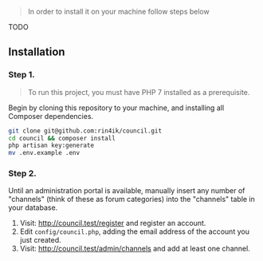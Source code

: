  > In order to install it on your machine follow steps below
 
 TODO
 ## Installation
 
 ### Step 1.
 
 > To run this project, you must have PHP 7 installed as a prerequisite.
 
 Begin by cloning this repository to your machine, and installing all Composer dependencies.
 
 ```bash
 git clone git@github.com:rin4ik/council.git
 cd council && composer install
 php artisan key:generate
 mv .env.example .env
 ```
 
 ### Step 2.
 
Until an administration portal is available, manually insert any number of "channels" (think of these as forum categories) into the "channels" table in your database.
 
 1. Visit: http://council.test/register and register an account.
 1. Edit `config/council.php`, adding the email address of the account you just created.
 1. Visit: http://council.test/admin/channels and add at least one channel.  
 